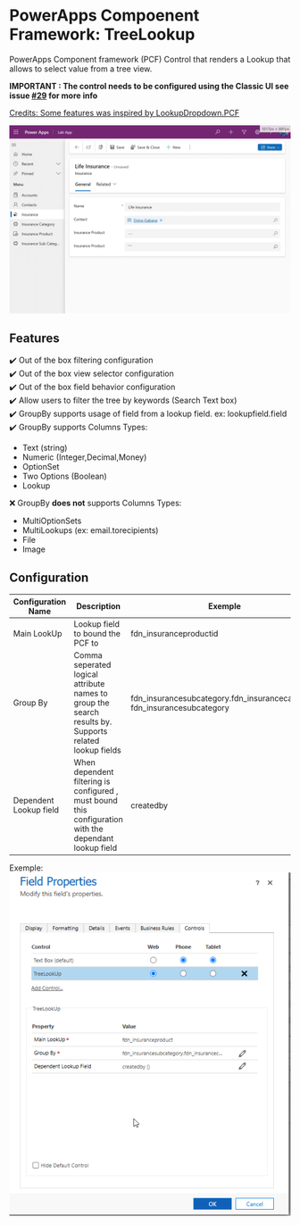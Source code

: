 # PowerApps Compoenent Framework: TreeLookup
PowerApps Component framework (PCF) Control that renders a Lookup that allows to select value from a tree view.
 
**IMPORTANT : The control needs to be configured using the Classic UI see issue [#29](https://github.com/drivardxrm/LookupDropdown.PCF/issues/29) for more info** 

<ins>Credits: Some features was inspired by [LookupDropdown.PCF](https://github.com/drivardxrm/LookupDropdown.PCF)</ins>

![demo](/docs/recordemo.gif)

## Features

:heavy_check_mark: Out of the box filtering configuration \
:heavy_check_mark: Out of the box view selector configuration \
:heavy_check_mark: Out of the box field behavior configuration \
:heavy_check_mark: Allow users to filter the tree by keywords (Search Text box) \
:heavy_check_mark: GroupBy supports usage of field from a lookup field. ex: lookupfield.field \
:heavy_check_mark: GroupBy supports Columns Types:
- Text (string)
- Numeric (Integer,Decimal,Money)
- OptionSet
- Two Options (Boolean)
- Lookup

❌ GroupBy **does not** supports Columns Types:
- MultiOptionSets
- MultiLookups (ex: email.torecipients)
- File
- Image



## Configuration

| Configuration Name  | Description | Exemple |
| ------------- | ------------- |------------- |
| Main LookUp | Lookup field to bound the PCF to  | fdn_insuranceproductid |
| Group By  | Comma seperated logical attribute names to group the search results by. Supports related lookup fields  | fdn_insurancesubcategory.fdn_insurancecategory,<br/>fdn_insurancesubcategory  |
| Dependent Lookup field | When dependent filtering is configured , must bound this configuration with the dependant lookup field | createdby  |

Exemple: \
![image](/docs/TreeLookupConfig.png)

